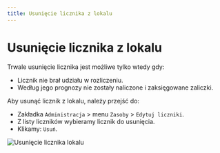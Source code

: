 ```yaml
---
title: Usunięcie licznika z lokalu
---
```


# Usunięcie licznika z lokalu

Trwale usunięcie licznika jest możliwe tylko wtedy gdy:

- Licznik nie brał udziału w rozliczeniu.
- Według jego prognozy nie zostały naliczone i zaksięgowane zaliczki. 

Aby usunąć licznik z lokalu, należy przejść do:

- Zakładka `Administracja` > menu `Zasoby` > `Edytuj liczniki`.
- Z listy liczników wybieramy licznik do usunięcia.
- Klikamy: `Usuń`.

![Usunięcie licznika lokalu](usuwanielicznika.gif)